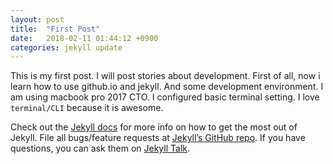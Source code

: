 ```yaml
---
layout: post
title:  "First Post"
date:   2018-02-11 01:44:12 +0900
categories: jekyll update
---
```

This is my first post. I will post stories about development.
First of all, now i learn how to use github.io and jekyll.
And some development environment. I am using macbook pro 2017 CTO.
I configured basic terminal setting. I love `terminal/CLI` because it is awesome.



Check out the [Jekyll docs][jekyll-docs] for more info on how to get the most out of Jekyll. File all bugs/feature requests at [Jekyll’s GitHub repo][jekyll-gh]. If you have questions, you can ask them on [Jekyll Talk][jekyll-talk].

[jekyll-docs]: https://jekyllrb.com/docs/home
[jekyll-gh]:   https://github.com/jekyll/jekyll
[jekyll-talk]: https://talk.jekyllrb.com/

